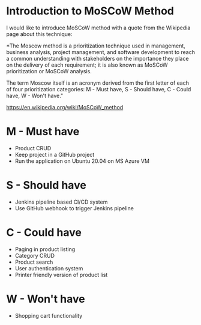 # Introduction to MoSCoW Method #

I would like to introduce MoSCoW method with a quote from the Wikipedia
page about this technique:

*The Moscow method is a prioritization technique used in management, business analysis, project management, and software development to reach a common understanding with stakeholders on the importance they place on the delivery of each requirement; it is also known as MoSCoW prioritization or MoSCoW analysis.

The term Moscow itself is an acronym derived from the first letter of each of four prioritization categories: M - Must have, S - Should have, C - Could have, W - Won't have."


https://en.wikipedia.org/wiki/MoSCoW_method

# M - Must have #

* Product CRUD
* Keep project in a GitHub project
* Run the application on Ubuntu 20.04 on MS Azure VM

# S - Should have #

* Jenkins pipeline based CI/CD system
* Use GitHub webhook to trigger Jenkins pipeline

# C - Could have #
 
* Paging in product listing
* Category CRUD
* Product search
* User authentication system
* Printer friendly version of product list
 
# W - Won't have #

* Shopping cart functionality


